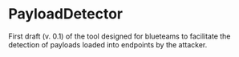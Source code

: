 # PayloadDetector

First draft (v. 0.1) of the tool designed for blueteams to facilitate the detection 
of payloads loaded into endpoints by the attacker.